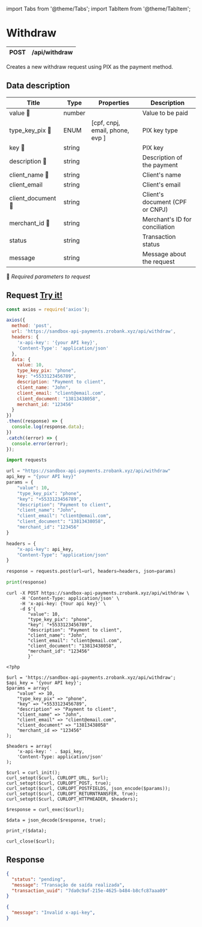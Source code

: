 import Tabs from '@theme/Tabs';
import TabItem from '@theme/TabItem';

# Withdraw


| POST      | /api/withdraw |
| --------- | ------------------------------------ |

Creates a new withdraw request using PIX as the payment method.

## Data description

| Title                                  | Type        |Properties                        | Description                                              |
| -------------------------------------- | ----------- |--------------------------------- | -------------------------------------------------------- |
| value :small_orange_diamond:           | number      |                                  | Value to be paid                                         |
| type_key_pix :small_orange_diamond:    | ENUM        | [cpf, cnpj, email, phone, evp ]  | PIX key type                                             |
| key :small_orange_diamond:             | string      |                                  | PIX key                                                  |
| description :small_orange_diamond:     | string      |                                  | Description of the payment                               |
| client_name :small_orange_diamond:     | string      |                                  | Client's name                                            |
| client_email                           | string      |                                  | Client's email                                           |
| client_document :small_orange_diamond: | string      |                                  | Client's document (CPF or CNPJ)                          |
| merchant_id :small_orange_diamond:     | string      |                                  | Merchant's ID for conciliation                           |
| status                                 | string      |                                  | Transaction status                                       |
| message                                | string      |                                  | Message about the request                                |
:small_orange_diamond: *Required parameters to request*


## Request <a href="https://sandbox-api-payments.zrobank.xyz/api/documentation" class="try-btn">Try it!</a>


<Tabs>
<TabItem value="js_axios" label="NodeJS">

```js title=Axios
const axios = require('axios');

axios({
  method: 'post',
  url: 'https://sandbox-api-payments.zrobank.xyz/api/withdraw',
  headers: {
    'x-api-key': '{your API key}',
    'Content-Type': 'application/json'
  },
  data: {
    value: 10,
    type_key_pix: "phone",
    key: "+5533123456789",
    description: "Payment to client",
    client_name: "John",
    client_email: "client@email.com",
    client_document: "13813438058",
    merchant_id: "123456"
  }
})
.then((response) => {
  console.log(response.data);
})
.catch((error) => {
  console.error(error);
});
```
</TabItem>

<TabItem value="py" label="Python">

```python title=Requests
import requests

url = "https://sandbox-api-payments.zrobank.xyz/api/withdraw"
api_key = "{your API key}"
params = {
    "value": 10,
    "type_key_pix": "phone",
    "key": "+5533123456789",
    "description": "Payment to client",
    "client_name": "John",
    "client_email": "client@email.com",
    "client_document": "13813438058",
    "merchant_id": "123456"
}

headers = {
    "x-api-key": api_key,
    "Content-Type": "application/json"
}

response = requests.post(url=url, headers=headers, json=params)

print(response)

```
</TabItem>
<TabItem value="shell" label="Shell">

```shell title=CURL
curl -X POST https://sandbox-api-payments.zrobank.xyz/api/withdraw \
     -H 'Content-Type: application/json' \
     -H 'x-api-key: {Your api key}' \
     -d $'{
        "value": 10,
        "type_key_pix": "phone",
        "key": "+5533123456789",
        "description": "Payment to client",
        "client_name": "John",
        "client_email": "client@email.com",
        "client_document": "13813438058",
        "merchant_id": "123456"
        }'
```
</TabItem>
<TabItem value="php" label="PHP">

```shell title=CURL
<?php

$url = 'https://sandbox-api-payments.zrobank.xyz/api/withdraw';
$api_key = '{your API key}';
$params = array(
    "value" => 10,
    "type_key_pix" => "phone",
    "key" => "+5533123456789",
    "description" => "Payment to client",
    "client_name" => "John",
    "client_email" => "client@email.com",
    "client_document" => "13813438058"
    "merchant_id => "123456"
);

$headers = array(
    'x-api-key: ' . $api_key,
    'Content-Type: application/json'
);

$curl = curl_init();
curl_setopt($curl, CURLOPT_URL, $url);
curl_setopt($curl, CURLOPT_POST, true);
curl_setopt($curl, CURLOPT_POSTFIELDS, json_encode($params));
curl_setopt($curl, CURLOPT_RETURNTRANSFER, true);
curl_setopt($curl, CURLOPT_HTTPHEADER, $headers);

$response = curl_exec($curl);

$data = json_decode($response, true);

print_r($data);

curl_close($curl);
```
</TabItem>
</Tabs>


## Response


<Tabs>
<TabItem value="201" label="201">

```json  title=/api/withdraw
{
  "status": "pending",
  "message": "Transação de saída realizada",
  "transaction_uuid": "7da0c9af-215e-4625-b484-b8cfc87aaa09"
}
```
</TabItem>

<TabItem value="401" label="401">

```json  title=/api/withdraw
{
  "message": "Invalid x-api-key",
}
```
</TabItem>
</Tabs>
